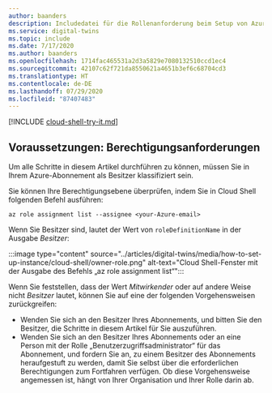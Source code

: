 ```yaml
---
author: baanders
description: Includedatei für die Rollenanforderung beim Setup von Azure Digital Twins
ms.service: digital-twins
ms.topic: include
ms.date: 7/17/2020
ms.author: baanders
ms.openlocfilehash: 1714fac465531a2d3a5829e7080132510ccd1ec4
ms.sourcegitcommit: 42107c62f721da8550621a4651b3ef6c68704cd3
ms.translationtype: HT
ms.contentlocale: de-DE
ms.lasthandoff: 07/29/2020
ms.locfileid: "87407483"
---
```

[!INCLUDE [cloud-shell-try-it.md](cloud-shell-try-it.md)]

## <a name="prerequisites-permission-requirements"></a>Voraussetzungen: Berechtigungsanforderungen

Um alle Schritte in diesem Artikel durchführen zu können, müssen Sie in Ihrem Azure-Abonnement als Besitzer klassifiziert sein. 

Sie können Ihre Berechtigungsebene überprüfen, indem Sie in Cloud Shell folgenden Befehl ausführen:

```azurecli-interactive
az role assignment list --assignee <your-Azure-email>
```

Wenn Sie Besitzer sind, lautet der Wert von `roleDefinitionName` in der Ausgabe *Besitzer*:

:::image type="content" source="../articles/digital-twins/media/how-to-set-up-instance/cloud-shell/owner-role.png" alt-text="Cloud Shell-Fenster mit der Ausgabe des Befehls „az role assignment list“":::

Wenn Sie feststellen, dass der Wert *Mitwirkender* oder auf andere Weise nicht *Besitzer* lautet, können Sie auf eine der folgenden Vorgehensweisen zurückgreifen:
* Wenden Sie sich an den Besitzer Ihres Abonnements, und bitten Sie den Besitzer, die Schritte in diesem Artikel für Sie auszuführen.
* Wenden Sie sich an den Besitzer Ihres Abonnements oder an eine Person mit der Rolle „Benutzerzugriffsadministrator“ für das Abonnement, und fordern Sie an, zu einem Besitzer des Abonnements heraufgestuft zu werden, damit Sie selbst über die erforderlichen Berechtigungen zum Fortfahren verfügen. Ob diese Vorgehensweise angemessen ist, hängt von Ihrer Organisation und Ihrer Rolle darin ab.